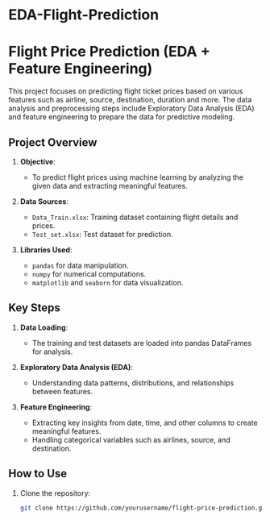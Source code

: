 ﻿# EDA-Flight-Prediction
# Flight Price Prediction (EDA + Feature Engineering)

This project focuses on predicting flight ticket prices based on various features such as airline, source, destination, duration and more. The data analysis and preprocessing steps include Exploratory Data Analysis (EDA) and feature engineering to prepare the data for predictive modeling.

## Project Overview

1. **Objective**: 
   - To predict flight prices using machine learning by analyzing the given data and extracting meaningful features.

2. **Data Sources**:
   - `Data_Train.xlsx`: Training dataset containing flight details and prices.
   - `Test_set.xlsx`: Test dataset for prediction.

3. **Libraries Used**:
   - `pandas` for data manipulation.
   - `numpy` for numerical computations.
   - `matplotlib` and `seaborn` for data visualization.

## Key Steps

1. **Data Loading**:
   - The training and test datasets are loaded into pandas DataFrames for analysis.

2. **Exploratory Data Analysis (EDA)**:
   - Understanding data patterns, distributions, and relationships between features.

3. **Feature Engineering**:
   - Extracting key insights from date, time, and other columns to create meaningful features.
   - Handling categorical variables such as airlines, source, and destination.

## How to Use

1. Clone the repository:
   ```bash
   git clone https://github.com/yourusername/flight-price-prediction.git
